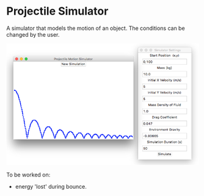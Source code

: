 # Projectile Simulator
A simulator that models the motion of an object. The conditions can be changed by the user.

![Interface](GithubREADMEProjectileSimulator.png)

To be worked on:
- energy 'lost' during bounce.
